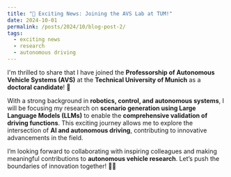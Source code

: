 ```yaml
---
title: "🚀 Exciting News: Joining the AVS Lab at TUM!"
date: 2024-10-01
permalink: /posts/2024/10/blog-post-2/
tags:
  - exciting news
  - research
  - autonomous driving
---
```

I'm thrilled to share that I have joined the **Professorship of Autonomous Vehicle Systems (AVS)** at the **Technical University of Munich** as a **doctoral candidate**! 🎉  

With a strong background in **robotics, control, and autonomous systems**, I will be focusing my research on **scenario generation using Large Language Models (LLMs)** to enable the **comprehensive validation of driving functions**. This exciting journey allows me to explore the intersection of **AI and autonomous driving**, contributing to innovative advancements in the field.  

I’m looking forward to collaborating with inspiring colleagues and making meaningful contributions to **autonomous vehicle research**. Let’s push the boundaries of innovation together! 🚗💡  

